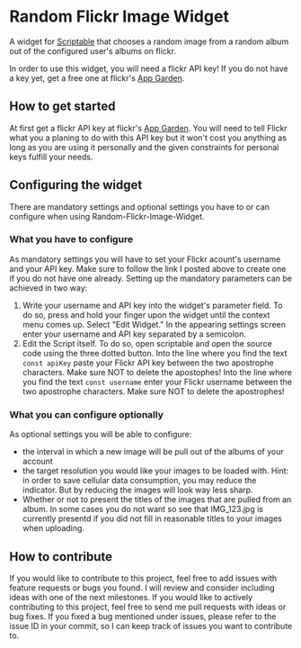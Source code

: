 # Random Flickr Image Widget
A widget for [Scriptable](https://scriptable.app) that chooses a random image from a random album out of the configured user's albums on flickr.

In order to use this widget, you will need a flickr API key!
If you do not have a key yet, get a free one at flickr's [App Garden](https://www.flickr.com/services/apps/create/).

## How to get started
At first get a flickr API key at flickr's [App Garden](https://www.flickr.com/services/apps/create/). You will need to tell Flickr what you a planing to do with this API key but it won't cost you anything as long as you are using it personally and the given constraints for personal keys fulfill your needs.

## Configuring the widget
There are mandatory settings and optional settings you have to or can configure when using Random-Flickr-Image-Widget. 

### What you have to configure
As mandatory settings you will have to set your Flickr acount's username and your API key. Make sure to follow the link I posted above to create one if you do not have one already. 
Setting up the mandatory parameters can be achieved in two way:
1. Write your username and API key into the widget's parameter field. 
To do so, press and hold your finger upon the widget until the context menu comes up. Select "Edit Widget." In the appearing settings screen enter your username and API key separated by a semicolon.
2. Edit the Script itself. 
To do so, open scriptable and open the source code using the three dotted button. Into the line where you find the text `const apiKey` paste your Flickr API key between the two apostrophe characters. Make sure NOT to delete the apostophes! Into the line where you find the text `const username` enter your Flickr username between the two apostrophe characters. Make sure NOT to delete the apostrophes!

### What you can configure optionally
As optional settings you will be able to configure:
* the interval in which a new image will be pull out of the albums of your account
* the target resolution you would like your images to be loaded with. Hint: in order to save cellular data consumption, you may reduce the indicator. But by reducing the images will look way less sharp. 
* Whether or not to present the titles of the images that are pulled from an album. In some cases you do not want so see that IMG_123.jpg is currently presentd if you did not fill in reasonable titles to your images when uploading. 

## How to contribute
If you would like to contribute to this project, feel free to add issues with feature requests or bugs you found. I will review and consider including ideas with one of the next milestones. If you would like to actively contributing to this project, feel free to send me pull requests with ideas or bug fixes. If you fixed a bug mentioned under issues, please refer to the issue ID in your commit, so I can keep track of issues you want to contribute to. 
